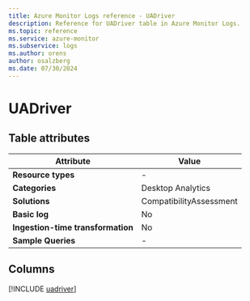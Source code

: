 ```yaml
---
title: Azure Monitor Logs reference - UADriver
description: Reference for UADriver table in Azure Monitor Logs.
ms.topic: reference
ms.service: azure-monitor
ms.subservice: logs
ms.author: orens
author: osalzberg
ms.date: 07/30/2024
---
```


# UADriver




## Table attributes

|Attribute|Value|
|---|---|
|**Resource types**|-|
|**Categories**|Desktop Analytics|
|**Solutions**| CompatibilityAssessment|
|**Basic log**|No|
|**Ingestion-time transformation**|No|
|**Sample Queries**|-|



## Columns
  
[!INCLUDE [uadriver](./includes/uadriver-include.md)]
